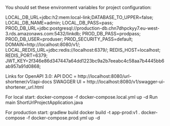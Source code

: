 You should set these environment variables for project configuration:

LOCAL_DB_URL=jdbc:h2:mem:local-link;DATABASE_TO_UPPER=false;
LOCAL_DB_NAME=admin;
LOCAL_DB_PASS=pass;
PROD_DB_URL=jdbc:postgresql://production-db.chn7dhpckyy7.eu-west-3.rds.amazonaws.com:5432/linkdb;
PROD_DB_PASS=prodpass;
PROD_DB_USER=produser;
PR0D_SECURITY_PASS=default;
DOMAIN=http://localhost:8080/v1/;
LOCAL_REDIS_URL=jdbc:redis://localhost:6379/;
REDIS_HOST=localhost;
REDIS_PORT=6379;
JWT_KEY=2f346e86d347447a64dd1223bc9a2b7eeabc4c58aa7b4445bb6ab957a91d0868;

Links for OpenAPI 3.0:
API DOC = http://localhost:8080/url-shortener/v1/api-docs
SWAGGER UI = http://localhost:8080/v1/swagger-ui-shortener_url.html

For local start:
docker-compose -f docker-compose.local.yml up -d
Run main ShortUrlProjectApplication.java

For production start:
gradlew build
docker build -t app-prod:v1 .
docker-compose -f docker-compose.prod.yml up -d
